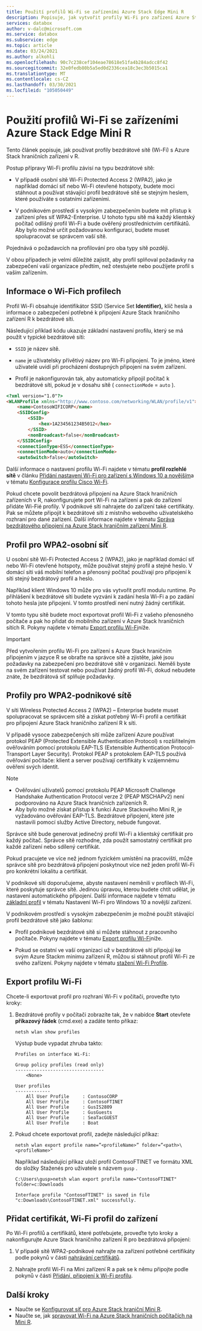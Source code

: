 ```yaml
---
title: Použití profilů Wi-Fi se zařízeními Azure Stack Edge Mini R
description: Popisuje, jak vytvořit profily Wi-Fi pro zařízení Azure Stack Edge Mini R na vysoce zabezpečených podnikových sítích a v osobních sítích.
services: databox
author: v-dalc@microsoft.com
ms.service: databox
ms.subservice: edge
ms.topic: article
ms.date: 03/24/2021
ms.author: alkohli
ms.openlocfilehash: 90c7c238cef104eae78618e51fa4b284adcc8f42
ms.sourcegitcommit: 32e0fedb80b5a5ed0d2336cea18c3ec3b5015ca1
ms.translationtype: MT
ms.contentlocale: cs-CZ
ms.lasthandoff: 03/30/2021
ms.locfileid: "105050449"
---
```

# <a name="use-wi-fi-profiles-with-azure-stack-edge-mini-r-devices"></a>Použití profilů Wi-Fi se zařízeními Azure Stack Edge Mini R

Tento článek popisuje, jak používat profily bezdrátové sítě (Wi-Fi) s Azure Stack hraničních zařízení v R.

Postup přípravy Wi-Fi profilu závisí na typu bezdrátové sítě:

- V případě osobní sítě Wi-Fi Protected Access 2 (WPA2), jako je například domácí síť nebo Wi-Fi otevřené hotspoty, budete moci stáhnout a používat stávající profil bezdrátové sítě se stejným heslem, které používáte s ostatními zařízeními.

- V podnikovém prostředí s vysokým zabezpečením budete mít přístup k zařízení přes síť WPA2-Enterprise. U tohoto typu sítě má každý klientský počítač odlišný profil Wi-Fi a bude ověřený prostřednictvím certifikátů. Aby bylo možné určit požadovanou konfiguraci, budete muset spolupracovat se správcem vaší sítě.

Pojednává o požadavcích na profilování pro oba typy sítě později.

V obou případech je velmi důležité zajistit, aby profil splňoval požadavky na zabezpečení vaší organizace předtím, než otestujete nebo použijete profil s vaším zařízením.

## <a name="about-wi-fi-profiles"></a>Informace o Wi-Fich profilech

Profil Wi-Fi obsahuje identifikátor SSID (Service Set **Identifier),** klíč hesla a informace o zabezpečení potřebné k připojení Azure Stack hraničního zařízení R k bezdrátové síti.

Následující příklad kódu ukazuje základní nastavení profilu, který se má použít v typické bezdrátové síti:

* `SSID` je název sítě.

* `name` je uživatelsky přívětivý název pro Wi-Fi připojení. To je jméno, které uživatelé uvidí při procházení dostupných připojení na svém zařízení.

* Profil je nakonfigurován tak, aby automaticky připojil počítač k bezdrátové síti, pokud je v dosahu sítě ( `connectionMode`  =  `auto` ).

```html
<?xml version="1.0"?>
<WLANProfile xmlns="http://www.contoso.com/networking/WLAN/profile/v1">
    <name>ContosoWIFICORP</name>
    <SSIDConfig>
        <SSID>
            <hex>1A234561234B5012</hex>
        </SSID>
        <nonBroadcast>false</nonBroadcast>
    </SSIDConfig>
    <connectionType>ESS</connectionType>
    <connectionMode>auto</connectionMode>
    <autoSwitch>false</autoSwitch>
```

Další informace o nastavení profilu Wi-Fi najdete v tématu **profil rozlehlé sítě** v článku [Přidání nastavení Wi-Fi pro zařízení s Windows 10 a novějším](/mem/intune/configuration/wi-fi-settings-windows#enterprise-profile)a v tématu [Konfigurace profilu Cisco Wi-Fi](azure-stack-edge-mini-r-manage-wifi.md#configure-cisco-wi-fi-profile).

Pokud chcete povolit bezdrátová připojení na Azure Stack hraničních zařízeních v R, nakonfigurujete port Wi-Fi na zařízení a pak do zařízení přidáte Wi-Fié profily. V podnikové síti nahrajete do zařízení také certifikáty. Pak se můžete připojit k bezdrátové síti z místního webového uživatelského rozhraní pro dané zařízení. Další informace najdete v tématu [Správa bezdrátového připojení na Azure Stack hraničním zařízení Mini R](./azure-stack-edge-mini-r-manage-wifi.md).

## <a name="profile-for-wpa2---personal-network"></a>Profil pro WPA2-osobní síť

U osobní sítě Wi-Fi Protected Access 2 (WPA2), jako je například domácí síť nebo Wi-Fi otevřené hotspoty, může používat stejný profil a stejné heslo. V domácí síti váš mobilní telefon a přenosný počítač používají pro připojení k síti stejný bezdrátový profil a heslo.

Například klient Windows 10 může pro vás vytvořit profil modulu runtime. Po přihlášení k bezdrátové síti budete vyzváni k zadání hesla Wi-Fi a po zadání tohoto hesla jste připojeni. V tomto prostředí není nutný žádný certifikát.

V tomto typu sítě budete moct exportovat profil Wi-Fi z vašeho přenosného počítače a pak ho přidat do mobilního zařízení v Azure Stack hraničních sítích R. Pokyny najdete v tématu [Export profilu Wi-Fi](#export-a-wi-fi-profile)níže.

> [!IMPORTANT]
> Před vytvořením profilu Wi-Fi pro zařízení s Azure Stack hraničním připojením v jazyce R se obraťte na správce sítě a zjistěte, jaké jsou požadavky na zabezpečení pro bezdrátové sítě v organizaci. Neměli byste na svém zařízení testovat nebo používat žádný profil Wi-Fi, dokud nebudete znáte, že bezdrátová síť splňuje požadavky.

## <a name="profiles-for-wpa2---enterprise-network"></a>Profily pro WPA2-podnikové sítě

V síti Wireless Protected Access 2 (WPA2) – Enterprise budete muset spolupracovat se správcem sítě a získat potřebný Wi-Fi profil a certifikát pro připojení Azure Stack hraničního zařízení R k síti.

V případě vysoce zabezpečených sítí může zařízení Azure používat protokol PEAP (Protected Extensible Authentication Protocol) s rozšiřitelným ověřováním pomocí protokolu EAP-TLS (Extensible Authentication Protocol-Transport Layer Security). Protokol PEAP s protokolem EAP-TLS používá ověřování počítače: klient a server používají certifikáty k vzájemnému ověření svých identit.

> [!NOTE]
> * Ověřování uživatelů pomocí protokolu PEAP Microsoft Challenge Handshake Authentication Protocol verze 2 (PEAP MSCHAPv2) není podporováno na Azure Stack hraničních zařízeních R.
> * Aby bylo možné získat přístup k funkci Azure Stackového Mini R, je vyžadováno ověřování EAP-TLS. Bezdrátové připojení, které jste nastavili pomocí služby Active Directory, nebude fungovat.

Správce sítě bude generovat jedinečný profil Wi-Fi a klientský certifikát pro každý počítač. Správce sítě rozhodne, zda použít samostatný certifikát pro každé zařízení nebo sdílený certifikát.

Pokud pracujete ve více než jednom fyzickém umístění na pracovišti, může správce sítě pro bezdrátová připojení poskytnout více než jeden profil Wi-Fi pro konkrétní lokalitu a certifikát.

V podnikové síti doporučujeme, abyste nastavení neměnili v profilech Wi-Fi, které poskytuje správce sítě. Jedinou úpravou, kterou budete chtít udělat, je nastavení automatického připojení. Další informace najdete v tématu [základní profil](/mem/intune/configuration/wi-fi-settings-windows#basic-profile) v tématu Nastavení Wi-Fi pro Windows 10 a novější zařízení.

V podnikovém prostředí s vysokým zabezpečením je možné použít stávající profil bezdrátové sítě jako šablonu:

* Profil podnikové bezdrátové sítě si můžete stáhnout z pracovního počítače. Pokyny najdete v tématu [Export profilu Wi-Fi](#export-a-wi-fi-profile)níže.

* Pokud se ostatní ve vaší organizaci už v bezdrátové síti připojují ke svým Azure Stackm minimu zařízení R, můžou si stáhnout profil Wi-Fi ze svého zařízení. Pokyny najdete v tématu [stažení Wi-Fi Profile](azure-stack-edge-mini-r-manage-wifi.md#download-wi-fi-profile).

## <a name="export-a-wi-fi-profile"></a>Export profilu Wi-Fi

Chcete-li exportovat profil pro rozhraní Wi-Fi v počítači, proveďte tyto kroky:

1. Bezdrátové profily v počítači zobrazíte tak, že v nabídce **Start** otevřete **příkazový řádek** (cmd.exe) a zadáte tento příkaz:

   `netsh wlan show profiles`

   Výstup bude vypadat zhruba takto:

   ```dos
   Profiles on interface Wi-Fi:

   Group policy profiles (read only)
   ---------------------------------
       <None>

   User profiles
   -------------
       All User Profile     : ContosoCORP
       All User Profile     : ContosoFTINET
       All User Profile     : GusIS2809
       All User Profile     : GusGuests
       All User Profile     : SeaTacGUEST
       All User Profile     : Boat
   ```

2. Pokud chcete exportovat profil, zadejte následující příkaz:

   `netsh wlan export profile name=”<profileName>” folder=”<path>\<profileName>"`

   Například následující příkaz uloží profil ContosoFTINET ve formátu XML do složky Staženés pro uživatele s názvem `gusp` .

   ```dos
   C:\Users\gusp>netsh wlan export profile name="ContosoFTINET" folder=c:Downloads

   Interface profile "ContosoFTINET" is saved in file "c:Downloads\ContosoFTINET.xml" successfully.
   ```

## <a name="add-certificate-wi-fi-profile-to-device"></a>Přidat certifikát, Wi-Fi profil do zařízení

Po Wi-Fi profilů a certifikátů, které potřebujete, proveďte tyto kroky a nakonfigurujte Azure Stack hraničního zařízení R pro bezdrátová připojení:

1. V případě sítě WPA2-podnikové nahrajte na zařízení potřebné certifikáty podle pokynů v části [nahrávání certifikátů](./azure-stack-edge-gpu-manage-certificates.md#upload-certificates).

1. Nahrajte profil Wi-Fi na Mini zařízení R a pak se k němu připojte podle pokynů v části [Přidání, připojení k Wi-Fi profilu](./azure-stack-edge-mini-r-manage-wifi.md#add-connect-to-wi-fi-profile).

## <a name="next-steps"></a>Další kroky

- Naučte se [Konfigurovat síť pro Azure Stack hraniční Mini R](azure-stack-edge-mini-r-deploy-configure-network-compute-web-proxy.md).
- Naučte se, jak [spravovat Wi-Fi na Azure Stack hraničních počítačích na Mini R](azure-stack-edge-mini-r-manage-wifi.md).
